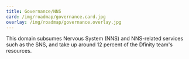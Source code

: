 ```yaml
---
title: Governance/NNS
card: /img/roadmap/governance.card.jpg
overlay: /img/roadmap/governance.overlay.jpg
---
```


This domain subsumes Nervous System (NNS) and NNS-related services such as the SNS, and take up around 12 percent of the Dfinity team's resources.  
